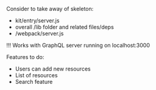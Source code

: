 Consider to take away of skeleton:
- kit/entry/server.js
- overall /lib folder and related files/deps
- /webpack/server.js

!!! Works with GraphQL server running on localhost:3000

Features to do:
- Users can add new resources
- List of resources
- Search feature